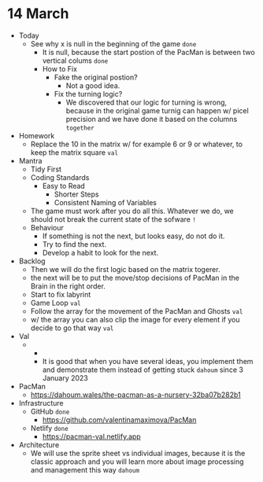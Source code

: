 # 14 March

* Today
  * See why x is null in the beginning of the game `done`
    * It is null, because the start postion of the PacMan is between two vertical colums `done`
    * How to Fix
      * Fake the original postion?
        * Not a good idea.
      * Fix the turning logic?
        * We discovered that our logic for turning is wrong, because in the original game turnig can happen w/ picel precision and we have done it based on the columns `together`
* Homework
  * Replace the 10 in the matrix w/ for example 6 or 9 or whatever, to keep the matrix square `val`
* Mantra
  * Tidy First
  * Coding Standards
    * Easy to Read
      * Shorter Steps
      * Consistent Naming of Variables
  * The game must work after you do all this. Whatever we do, we should not break the current state of the sofware `!`
  * Behaviour
    * If something is not the next, but looks easy, do not do it.
    * Try to find the next.
    * Develop a habit to look for the next.
* Backlog
  * Then we will do the first logic based on the matrix togerer.
  * the next will be to put the move/stop decisions of PacMan in the Brain in the right order.
  * Start to fix labyrint
  * Game Loop `val`
  * Follow the array for the movement of the PacMan and Ghosts `val`
  * w/ the array you can also clip the image for every element if you decide to go that way `val`
* Val
  * +
    * It is good that when you have several ideas, you implement them and demonstrate them instead of getting stuck `dahoum` since 3 January 2023
* PacMan
  * https://dahoum.wales/the-pacman-as-a-nursery-32ba07b282b1
* Infrastructure
  * GitHub `done`
    * https://github.com/valentinamaximova/PacMan
  * Netlify `done`
    * https://pacman-val.netlify.app
* Architecture
  * We will use the sprite sheet vs individual images, because it is the classic approach and you will learn more about image processing and management this way `dahoum`